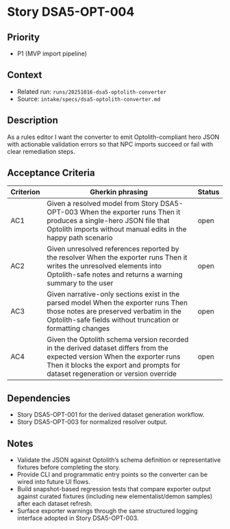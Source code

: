 # Story DSA5-OPT-004

## Priority
- P1 (MVP import pipeline)

## Context
- Related run: `runs/20251016-dsa5-optolith-converter`
- Source: `intake/specs/dsa5-optolith-converter.md`

## Description
As a rules editor I want the converter to emit Optolith-compliant hero JSON with actionable validation errors so that NPC imports succeed or fail with clear remediation steps.

## Acceptance Criteria
| Criterion | Gherkin phrasing | Status |
| --- | --- | --- |
| AC1 | Given a resolved model from Story DSA5-OPT-003 When the exporter runs Then it produces a single-hero JSON file that Optolith imports without manual edits in the happy path scenario | open |
| AC2 | Given unresolved references reported by the resolver When the exporter runs Then it writes the unresolved elements into Optolith-safe notes and returns a warning summary to the user | open |
| AC3 | Given narrative-only sections exist in the parsed model When the exporter runs Then those notes are preserved verbatim in the Optolith-safe fields without truncation or formatting changes | open |
| AC4 | Given the Optolith schema version recorded in the derived dataset differs from the expected version When the exporter runs Then it blocks the export and prompts for dataset regeneration or version override | open |

## Dependencies
- Story DSA5-OPT-001 for the derived dataset generation workflow.
- Story DSA5-OPT-003 for normalized resolver output.

## Notes
- Validate the JSON against Optolith’s schema definition or representative fixtures before completing the story.
- Provide CLI and programmatic entry points so the converter can be wired into future UI flows.
- Build snapshot-based regression tests that compare exporter output against curated fixtures (including new elementalist/demon samples) after each dataset refresh.
- Surface exporter warnings through the same structured logging interface adopted in Story DSA5-OPT-003.
